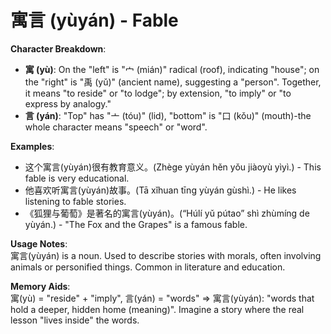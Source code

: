 # **寓言 (yùyán) - Fable**

**Character Breakdown**:  
- **寓 (yù)**: On the "left" is "宀 (mián)" radical (roof), indicating "house"; on the "right" is "禹 (yǔ)" (ancient name), suggesting a "person". Together, it means "to reside" or "to lodge"; by extension, "to imply" or "to express by analogy."  
- **言 (yán)**: "Top" has "亠 (tóu)" (lid), "bottom" is "口 (kǒu)" (mouth)-the whole character means "speech" or "word".

**Examples**:  
- 这个寓言(yùyán)很有教育意义。(Zhège yùyán hěn yǒu jiàoyù yìyì.) - This fable is very educational.  
- 他喜欢听寓言(yùyán)故事。(Tā xǐhuan tīng yùyán gùshì.) - He likes listening to fable stories.  
- 《狐狸与葡萄》是著名的寓言(yùyán)。(“Húlí yǔ pútao” shì zhùmíng de yùyán.) - "The Fox and the Grapes" is a famous fable.

**Usage Notes**:  
寓言(yùyán) is a noun. Used to describe stories with morals, often involving animals or personified things. Common in literature and education.

**Memory Aids**:  
寓(yù) = "reside" + "imply", 言(yán) = "words" ⇒ 寓言(yùyán): "words that hold a deeper, hidden home (meaning)". Imagine a story where the real lesson "lives inside" the words.